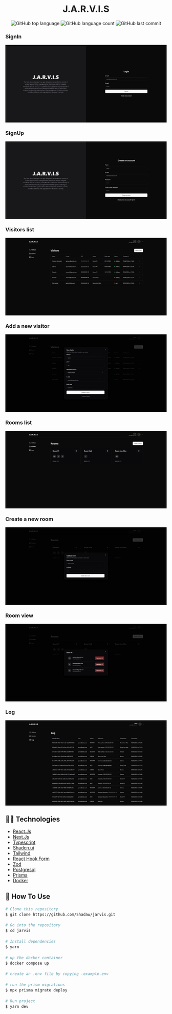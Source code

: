 <h1 align="center">
    <br>
    J.A.R.V.I.S
</h1>

<p align="center">
  <img alt="GitHub top language" src="https://img.shields.io/github/languages/top/Shadaw/jarvis.svg">

  <img alt="GitHub language count" src="https://img.shields.io/github/languages/count/Shadaw/jarvis.svg">

  <img alt="GitHub last commit" src="https://img.shields.io/github/last-commit/Shadaw/jarvis.svg">
</p>

### SignIn
<img align="center" src="./.github/sign-in.jpeg"></img>

### SignUp
<img align="center" src="./.github/sign-up.jpeg"></img>

### Visitors list
<img align="center" src="./.github/visitors.jpeg"></img>

### Add a new visitor
<img align="center" src="./.github/add-visitor.jpeg"></img>

### Rooms list
<img align="center" src="./.github/rooms.jpeg"></img>

### Create a new room
<img align="center" src="./.github/create-room.jpeg"></img>

### Room view
<img align="center" src="./.github/room-view.jpeg"></img>

### Log
<img align="center" src="./.github/log.jpeg"></img>

## 👨‍💻 Technologies

- [React.Js](https://pt-br.react.dev/)
- [Next.Js](https://nextjs.org/)
- [Typescript](https://www.typescriptlang.org/)
- [Shadcn.ui](https://ui.shadcn.com/)
- [Tailwind](https://tailwindcss.com/)
- [React Hook Form](https://react-hook-form.com/)
- [Zod](https://zod.dev/)
- [Postgresql](https://www.postgresql.org/)
- [Prisma](https://www.prisma.io/)
- [Docker](https://www.docker.com/)

## 📖 How To Use

```bash
# Clone this repository
$ git clone https://github.com/Shadaw/jarvis.git

# Go into the repository
$ cd jarvis

# Install dependencies
$ yarn

# up the docker container
$ docker compose up

# create an .env file by copying .example.env

# run the prism migrations
$ npx prisma migrate deploy

# Run project
$ yarn dev
```
